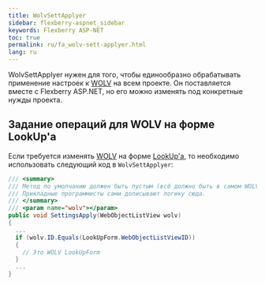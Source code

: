 ```yaml
---
title: WolvSettApplyer
sidebar: flexberry-aspnet_sidebar
keywords: Flexberry ASP-NET
toc: true
permalink: ru/fa_wolv-sett-applyer.html
lang: ru
---
```


WolvSettApplyer нужен для того, чтобы единообразно обрабатывать применение настроек к [WOLV](fa_web-object-list-view.html) на всем проекте. Он поставляется вместе с Flexberry ASP.NET, но его можно изменять под конкретные нужды проекта.

## Задание операций для WOLV на форме LookUp'а

Если требуется изменять [WOLV](fa_web-object-list-view.html) на форме [LookUp'а](fa_lookup-overview.html), то необходимо использовать следующий код в `WolvSettApplyer`:

```csharp
/// <summary>
/// Метод по умолчанию должен быть пустым (всё должно быть в самом WOLV-e инициализироваться)
/// Прикладные программисты сами дописывают логику сюда.
/// </summary>
/// <param name="wolv"></param>
public void SettingsApply(WebObjectListView wolv)
{
  ...
  if (wolv.ID.Equals(LookUpForm.WebObjectListViewID))
  {
    // Это WOLV LookUpForm
  }
  ...
}
```
